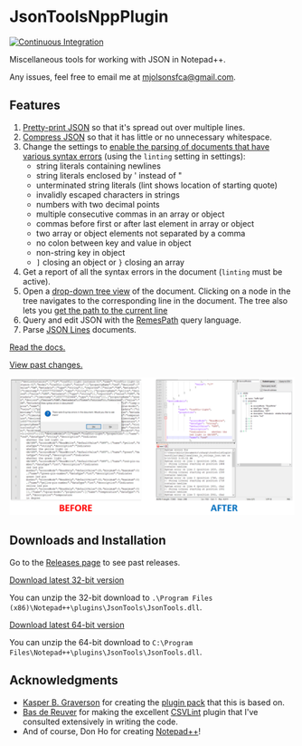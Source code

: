 # JsonToolsNppPlugin

[![Continuous Integration](https://github.com/molsonkiko/JsonToolsNppPlugin/actions/workflows/CI_build.yml/badge.svg)](https://github.com/molsonkiko/JsonToolsNppPlugin/actions/workflows/CI_build.yml)

Miscellaneous tools for working with JSON in Notepad++.

Any issues, feel free to email me at mjolsonsfca@gmail.com.

## Features ##
1. [Pretty-print JSON](/docs/README.md#pretty_print_style) so that it's spread out over multiple lines.
2. [Compress JSON](/docs/README.md#minimal_whitespace_compression) so that it has little or no unnecessary whitespace.
3. Change the settings to [enable the parsing of documents that have various syntax errors](/docs/README.md#parser-settings) (using the `linting` setting in settings):
    * string literals containing newlines
    * string literals enclosed by ' instead of "
    * unterminated string literals (lint shows location of starting quote)
    * invalidly escaped characters in strings
    * numbers with two decimal points
    * multiple consecutive commas in an array or object
    * commas before first or after last element in array or object
    * two array or object elements not separated by a comma
    * no colon between key and value in object
    * non-string key in object
    * `]` closing an object or `}` closing an array
4. Get a report of all the syntax errors in the document (`linting` must be active).
5. Open a [drop-down tree view](/docs/README.md#the-basics) of the document. Clicking on a node in the tree navigates to the corresponding line in the document. The tree also lets you [get the path to the current line](/docs/README.md#path-to-current-line)
6. Query and edit JSON with the [RemesPath](/docs/RemesPath.md) query language.
7. Parse [JSON Lines](/docs/README.md#json-lines-documents) documents.

[Read the docs.](/docs/README.md)

[View past changes.](/CHANGELOG.md)

![JSON file with syntax errors before and after use of JSON tools](/jsontools%20before%20after.PNG)

## Downloads and Installation ##

Go to the [Releases page](https://github.com/molsonkiko/JsonToolsNppPlugin/releases) to see past releases.

[Download latest 32-bit version](https://github.com/molsonkiko/JsonToolsNppPlugin/raw/main/JsonToolsNppPlugin/Release_x86.zip)

You can unzip the 32-bit download to `.\Program Files (x86)\Notepad++\plugins\JsonTools\JsonTools.dll`.

[Download latest 64-bit version](https://github.com/molsonkiko/JsonToolsNppPlugin/raw/main/JsonToolsNppPlugin/Release_x64.zip)

You can unzip the 64-bit download to `C:\Program Files\Notepad++\plugins\JsonTools\JsonTools.dll`.

## Acknowledgments ##

* [Kasper B. Graverson](https://github.com/kbilsted) for creating the [plugin pack](https://github.com/kbilsted/NotepadPlusPlusPluginPack.Net) that this is based on.
* [Bas de Reuver](https://github.com/BdR76) for making the excellent [CSVLint](https://github.com/BdR76/CSVLint) plugin that I've consulted extensively in writing the code.
* And of course, Don Ho for creating [Notepad++](https://notepad-plus-plus.org/)!